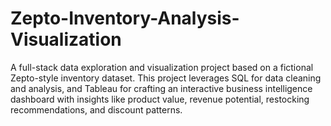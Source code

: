 # Zepto-Inventory-Analysis-Visualization
A full-stack data exploration and visualization project based on a fictional Zepto-style inventory dataset. This project leverages SQL for data cleaning and analysis, and Tableau for crafting an interactive business intelligence dashboard with insights like product value, revenue potential, restocking recommendations, and discount patterns.
